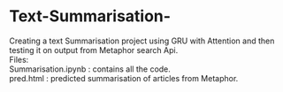# Text-Summarisation-
Creating a text Summarisation project using GRU with Attention and then testing it on output from Metaphor search Api. </br>
Files: </br>
Summarisation.ipynb : contains all the code.</br>
pred.html : predicted summarisation of articles from Metaphor.
